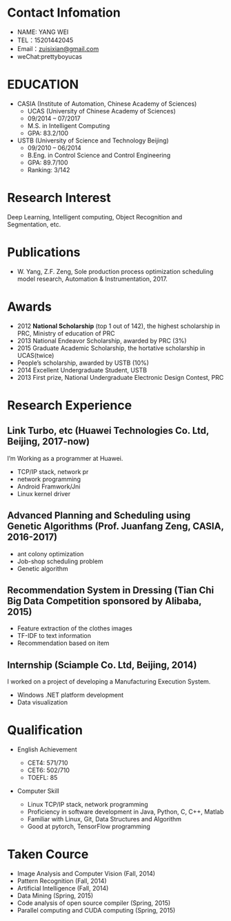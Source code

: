 # Contact Infomation

- NAME: YANG WEI
- TEL：15201442045
- Email：zuisixian@gmail.com
- weChat:prettyboyucas


# EDUCATION
-  CASIA (Institute of Automation, Chinese Academy of Sciences)
    - UCAS (University of Chinese Academy of Sciences)
    - 09/2014 – 07/2017
    - M.S. in Intelligent Computing
    - GPA: 83.2/100
- USTB (University of Science and Technology Beijing)	
    - 09/2010 – 06/2014
    - B.Eng. in Control Science and Control Engineering
    - GPA: 89.7/100
    - Ranking: 3/142

# Research Interest
Deep Learning, Intelligent computing, Object Recognition and Segmentation, etc.

# Publications
- W. Yang, Z.F. Zeng, Sole production process optimization scheduling model research, Automation & Instrumentation, 2017.

# Awards
- 2012 **National Scholarship** (top 1 out of 142), the highest scholarship in PRC, Ministry of education of PRC
- 2013 National Endeavor Scholarship, awarded by PRC (3%)
- 2015 Graduate Academic Scholarship, the hortative scholarship in UCAS(twice)
- People’s scholarship, awarded by USTB (10%)
- 2014	Excellent Undergraduate Student, USTB
- 2013 First prize, National Undergraduate Electronic Design Contest, PRC

# Research Experience

## Link Turbo, etc (Huawei Technologies Co. Ltd, Beijing, 2017-now)
I’m Working as a programmer at Huawei.
- TCP/IP stack, network pr
- network programming
- Android Framwork/Jni
- Linux kernel driver

## Advanced Planning and Scheduling using Genetic Algorithms (Prof. Juanfang Zeng, CASIA, 2016-2017) 
- ant colony optimization
- Job-shop scheduling problem
- Genetic algorithm

## Recommendation System in Dressing (Tian Chi Big Data Competition sponsored by Alibaba, 2015)
- Feature extraction of the clothes images
- TF-IDF to text information
- Recommendation based on item

## Internship (Sciample Co. Ltd, Beijing, 2014)
I worked on a project of developing a Manufacturing Execution System.
- Windows .NET platform development
- Data visualization 

# Qualification

- English Achievement
    - CET4: 571/710
    - CET6: 502/710
    - TOEFL: 85

- Computer Skill
    - Linux TCP/IP stack, network programming
    - Proficiency in software development in Java, Python, C, C++, Matlab
    - Familiar with Linux, Git, Data Structures and Algorithm
    - Good at pytorch, TensorFlow programming


# Taken Cource
- Image Analysis and Computer Vision (Fall, 2014)
- Pattern Recognition (Fall, 2014)
- Artificial Intelligence (Fall, 2014)
- Data Mining (Spring, 2015)
- Code analysis of open source compiler (Spring, 2015)
- Parallel computing and CUDA computing (Spring, 2015)